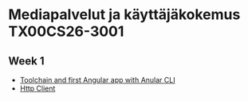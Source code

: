 # Mediapalvelut ja käyttäjäkokemus TX00CS26-3001

## Week 1
- [Toolchain and first Angular app with Anular CLI](Week1/l1-toolchain.md)
- [Http Client](Week1/l1-toolchain.md)

